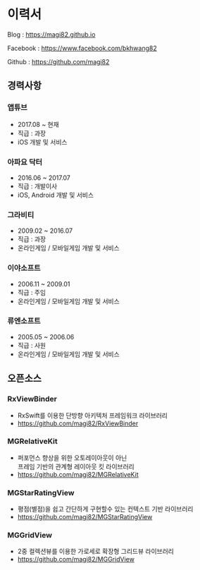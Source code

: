 # 이력서

Blog : https://magi82.github.io

Facebook : https://www.facebook.com/bkhwang82

Github : https://github.com/magi82

## 경력사항

### 앱튜브
- 2017.08 ~ 현재
- 직급 : 과장
- iOS 개발 및 서비스

### 아파요 닥터
- 2016.06 ~ 2017.07
- 직급 : 개발이사
- iOS, Android 개발 및 서비스

### 그라비티
- 2009.02 ~ 2016.07
- 직급 : 과장
- 온라인게임 / 모바일게임 개발 및 서비스

### 이야소프트
- 2006.11 ~ 2009.01
- 직급 : 주임
- 온라인게임 / 모바일게임 개발 및 서비스

### 류엔소프트
- 2005.05 ~ 2006.06
- 직급 : 사원
- 온라인게임 / 모바일게임 개발 및 서비스


## 오픈소스

### RxViewBinder
- RxSwift를 이용한 단방향 아키텍처 프레임워크 라이브러리
- https://github.com/magi82/RxViewBinder

### MGRelativeKit
- 퍼포먼스 향상을 위한 오토레이아웃이 아닌<br>프레임 기반의 관계형 레이아웃 킷 라이브러리
- https://github.com/magi82/MGRelativeKit

### MGStarRatingView
- 평점(별점)을 쉽고 간단하게 구현할수 있는 컨텍스트 기반 라이브러리
- https://github.com/magi82/MGStarRatingView

### MGGridView
- 2중 컬렉션뷰를 이용한 가로세로 확장형 그리드뷰 라이브러리
- https://github.com/magi82/MGGridView

















